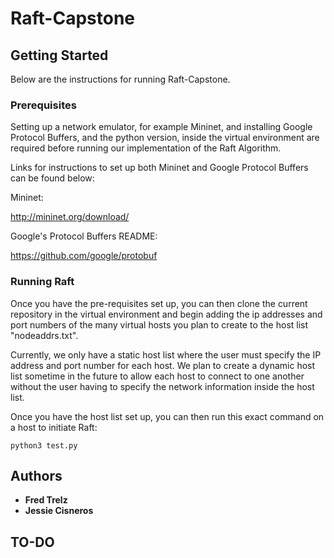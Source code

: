 # Raft-Capstone


## Getting Started
  
Below are the instructions for running Raft-Capstone.

### Prerequisites

Setting up a network emulator, for example Mininet, and installing Google Protocol Buffers, and the python version, inside the virtual environment are required before running our implementation of the Raft Algorithm.

Links for instructions to set up both Mininet and Google Protocol Buffers can be found below:

Mininet:  

http://mininet.org/download/

Google's Protocol Buffers README: 
 
https://github.com/google/protobuf

### Running Raft

Once you have the pre-requisites set up, you can then clone the current repository in the virtual environment and begin adding the ip addresses and port numbers of the many virtual hosts you plan to create to the host list "nodeaddrs.txt". 
 
Currently, we only have a static host list where the user must specify the IP address and port number for each host. We plan to create a dynamic host list sometime in the future to allow each host to connect to one another without the user having to specify the network information inside the host list.

Once you have the host list set up, you can then run this exact command on a host to initiate Raft:

```  
python3 test.py
```  

## Authors

* **Fred Trelz**
* **Jessie Cisneros**

## TO-DO
